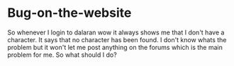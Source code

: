 # Bug-on-the-website
So whenever I login to dalaran wow it always shows me that I don't have a character. It says that no character has been found. I don't know whats the problem but it won't let me post anything on the forums which is the main problem for me. So what should I do?

